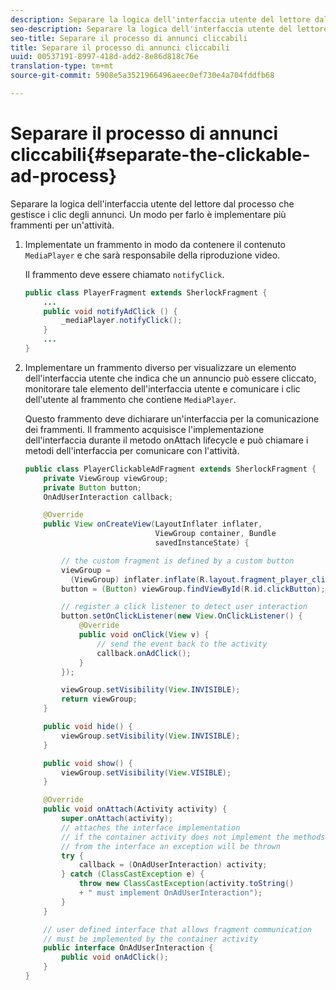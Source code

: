 ```yaml
---
description: Separare la logica dell'interfaccia utente del lettore dal processo che gestisce i clic degli annunci. Un modo per farlo è implementare più frammenti per un'attività.
seo-description: Separare la logica dell'interfaccia utente del lettore dal processo che gestisce i clic degli annunci. Un modo per farlo è implementare più frammenti per un'attività.
seo-title: Separare il processo di annunci cliccabili
title: Separare il processo di annunci cliccabili
uuid: 00537191-8997-418d-add2-8e86d818c76e
translation-type: tm+mt
source-git-commit: 5908e5a3521966496aeec0ef730e4a704fddfb68

---
```



# Separare il processo di annunci cliccabili{#separate-the-clickable-ad-process}

Separare la logica dell&#39;interfaccia utente del lettore dal processo che gestisce i clic degli annunci. Un modo per farlo è implementare più frammenti per un&#39;attività.

1. Implementate un frammento in modo da contenere il contenuto `MediaPlayer` e che sarà responsabile della riproduzione video.

   Il frammento deve essere chiamato `notifyClick`.

   ```java
   public class PlayerFragment extends SherlockFragment { 
       ... 
       public void notifyAdClick () { 
           _mediaPlayer.notifyClick(); 
       } 
       ... 
   } 
   ```

1. Implementare un frammento diverso per visualizzare un elemento dell&#39;interfaccia utente che indica che un annuncio può essere cliccato, monitorare tale elemento dell&#39;interfaccia utente e comunicare i clic dell&#39;utente al frammento che contiene `MediaPlayer`.

   Questo frammento deve dichiarare un&#39;interfaccia per la comunicazione dei frammenti. Il frammento acquisisce l&#39;implementazione dell&#39;interfaccia durante il metodo onAttach lifecycle e può chiamare i metodi dell&#39;interfaccia per comunicare con l&#39;attività.

   ```java
   public class PlayerClickableAdFragment extends SherlockFragment { 
       private ViewGroup viewGroup; 
       private Button button; 
       OnAdUserInteraction callback; 
   
       @Override 
       public View onCreateView(LayoutInflater inflater,  
                                ViewGroup container, Bundle 
                                savedInstanceState) { 
   
           // the custom fragment is defined by a custom button 
           viewGroup =  
             (ViewGroup) inflater.inflate(R.layout.fragment_player_clickable_ad, container, false); 
           button = (Button) viewGroup.findViewById(R.id.clickButton); 
   
           // register a click listener to detect user interaction 
           button.setOnClickListener(new View.OnClickListener() { 
               @Override 
               public void onClick(View v) { 
                   // send the event back to the activity 
                   callback.onAdClick(); 
               } 
           }); 
   
           viewGroup.setVisibility(View.INVISIBLE); 
           return viewGroup; 
       } 
   
       public void hide() { 
           viewGroup.setVisibility(View.INVISIBLE); 
       } 
   
       public void show() { 
           viewGroup.setVisibility(View.VISIBLE);  
       } 
   
       @Override 
       public void onAttach(Activity activity) { 
           super.onAttach(activity); 
           // attaches the interface implementation 
           // if the container activity does not implement the methods  
           // from the interface an exception will be thrown 
           try { 
               callback = (OnAdUserInteraction) activity; 
           } catch (ClassCastException e) { 
               throw new ClassCastException(activity.toString() 
               + " must implement OnAdUserInteraction"); 
           }  
       } 
   
       // user defined interface that allows fragment communication 
       // must be implemented by the container activity 
       public interface OnAdUserInteraction { 
           public void onAdClick(); 
       } 
   } 
   ```

